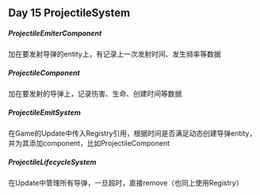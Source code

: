 ## Day 15 ProjectileSystem

##### ProjectileEmiterComponent

加在要发射导弹的entity上，有记录上一次发射时间、发生频率等数据



##### ProjectileComponent

加在要发射的导弹上，记录伤害、生命、创建时间等数据



##### ProjectileEmitSystem

在Game的Update中传入Registry引用，根据时间是否满足动态创建导弹entity，并为其添加component，比如ProjectileComponent



##### ProjectileLifecycleSystem

在Update中管理所有导弹，一旦超时，直接remove（也同上使用Registry）
